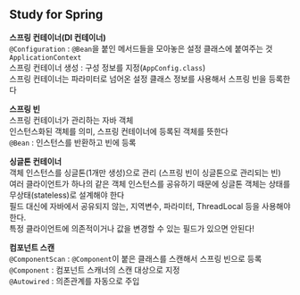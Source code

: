 ## Study for Spring

**스프링 컨테이너(DI 컨테이너)**</br>
`@Configuration` : `@Bean`을 붙인 메서드들을 모아놓은 설정 클래스에 붙여주는 것</br>
`ApplicationContext`</br>
스프링 컨테이너 생성 : 구성 정보를 지정(`AppConfig.class`)</br>
스프링 컨테이너는 파라미터로 넘어온 설정 클래스 정보를 사용해서 스프링 빈을 등록한다</br>

**스프링 빈**</br>
스프링 컨테이너가 관리하는 자바 객체</br>
인스턴스화된 객체를 의미, 스프링 컨테이너에 등록된 객체를 뜻한다</br>
`@Bean` : 인스턴스를 반환하고 빈에 등록</br>

**싱글톤 컨테이너**</br>
객체 인스턴스를 싱글톤(1개만 생성)으로 관리 (스프링 빈이 싱글톤으로 관리되는 빈)</br>
여러 클라이언트가 하나의 같은 객체 인스턴스를 공유하기 때문에 싱글톤 객체는 상태를 무상태(stateless)로 설계해야 한다</br>
필드 대신에 자바에서 공유되지 않는, 지역변수, 파라미터, ThreadLocal 등을 사용해야 한다.</br>
특정 클라이언트에 의존적이거나 값을 변경할 수 있는 필드가 있으면 안된다!</br>

**컴포넌트 스캔**</br>
`@ComponentScan` : `@Component`이 붙은 클래스를 스캔해서 스프링 빈으로 등록</br>
`@Component` : 컴포넌트 스캐너의 스캔 대상으로 지정</br>
`@Autowired` : 의존관계를 자동으로 주입
